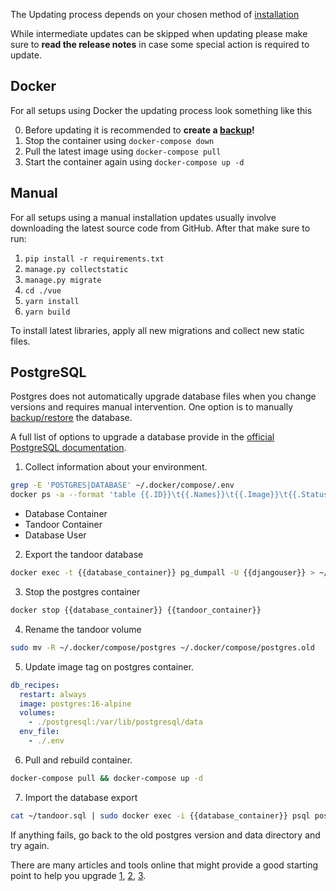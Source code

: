 The Updating process depends on your chosen method of [installation](/install/docker)

While intermediate updates can be skipped when updating please make sure to
**read the release notes** in case some special action is required to update.

## Docker
For all setups using Docker the updating process look something like this

0. Before updating it is recommended to **create a [backup](/system/backup)!**
1. Stop the container using `docker-compose down`
2. Pull the latest image using `docker-compose pull`
3. Start the container again using `docker-compose up -d`

## Manual

For all setups using a manual installation updates usually involve downloading the latest source code from GitHub.
After that make sure to run:

1. `pip install -r requirements.txt`
2. `manage.py collectstatic`
3. `manage.py migrate`
4. `cd ./vue`
5. `yarn install`
6. `yarn build`

To install latest libraries, apply all new migrations and collect new static files.

## PostgreSQL

Postgres does not automatically upgrade database files when you change versions and requires manual intervention.
One option is to manually [backup/restore](https://docs.tandoor.dev/system/updating/#postgresql) the database.

A full list of options to upgrade a database provide in the [official PostgreSQL documentation](https://www.postgresql.org/docs/current/upgrading.html).

1.  Collect information about your environment.

``` bash
grep -E 'POSTGRES|DATABASE' ~/.docker/compose/.env
docker ps -a --format 'table {{.ID}}\t{{.Names}}\t{{.Image}}\t{{.Status}}' | awk 'NR == 1 || /postgres/ || /recipes/'
```

- Database Container
- Tandoor Container
- Database User

2. Export the tandoor database

``` bash
docker exec -t {{database_container}} pg_dumpall -U {{djangouser}} > ~/tandoor.sql
```

3. Stop the postgres container
``` bash
docker stop {{database_container}} {{tandoor_container}}
```

4. Rename the tandoor volume

``` bash
sudo mv -R ~/.docker/compose/postgres ~/.docker/compose/postgres.old
```

5. Update image tag on postgres container.

 ``` yaml
 db_recipes:
   restart: always
   image: postgres:16-alpine
   volumes:
     - ./postgresql:/var/lib/postgresql/data
   env_file:
     - ./.env
 ```

6. Pull and rebuild container.

  ``` bash
  docker-compose pull && docker-compose up -d
  ```

7. Import the database export

  ``` bash
  cat ~/tandoor.sql | sudo docker exec -i {{database_container}} psql postgres -U {{djangouser}}
  ```

If anything fails, go back to the old postgres version and data directory and try again.

There are many articles and tools online that might provide a good starting point to help you upgrade [1](https://thomasbandt.com/postgres-docker-major-version-upgrade), [2](https://github.com/tianon/docker-postgres-upgrade), [3](https://github.com/vabene1111/DockerPostgresBackups).
